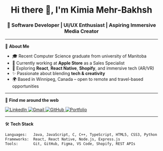 <!-- Profile README: github.com/KimiaMehrbakhsh -->

<h1 align="center">Hi there 👋, I'm Kimia Mehr-Bakhsh</h1>
<h3 align="center">🚀 Software Developer | UI/UX Enthusiast | Aspiring Immersive Media Creator</h3>

---

🌟 **About Me**

- 🎓 Recent Computer Science graduate from university of Manitoba
- 💼 Currently working at **Apple Store** as a Sales Specialist  
- 🧠 Exploring **React**, **React Native**, **Shopify**, and immersive tech (AR/VR)
- ✨ Passionate about blending **tech & creativity**
- 🌍 Based in Winnipeg, Canada – open to remote and travel-based opportunities

---

🔗 **Find me around the web**

<p align="left">
  <a href="https://www.linkedin.com/in/kimia-mehrbakhsh/" target="_blank">
    <img alt="LinkedIn" src="https://img.shields.io/badge/-LinkedIn-blue?logo=linkedin&logoColor=white">
  </a>
  <a href="mailto:kimia.mehrbakhsh@gmail.com" target="_blank">
    <img alt="Gmail" src="https://img.shields.io/badge/-Gmail-red?logo=gmail&logoColor=white">
  </a>
  <a href="https://github.com/KimiaMehrbakhsh" target="_blank">
    <img alt="GitHub" src="https://img.shields.io/badge/-GitHub-181717?logo=github&logoColor=white">
  </a>
  <a href="https://kimiamehrbakhsh.github.io/" target="_blank">
    <img alt="Portfolio" src="https://img.shields.io/badge/-Portfolio-black?logo=vercel&logoColor=white">
  </a>
</p>

---

🛠️ **Tech Stack**

```bash
Languages:   Java, JavaScript, C, C++, TypeScript, HTML5, CSS3, Python
Frameworks:  React, React Native, Node.js, Express.js
Tools:       Git, GitHub, Figma, VS Code, Shopify, REST APIs
